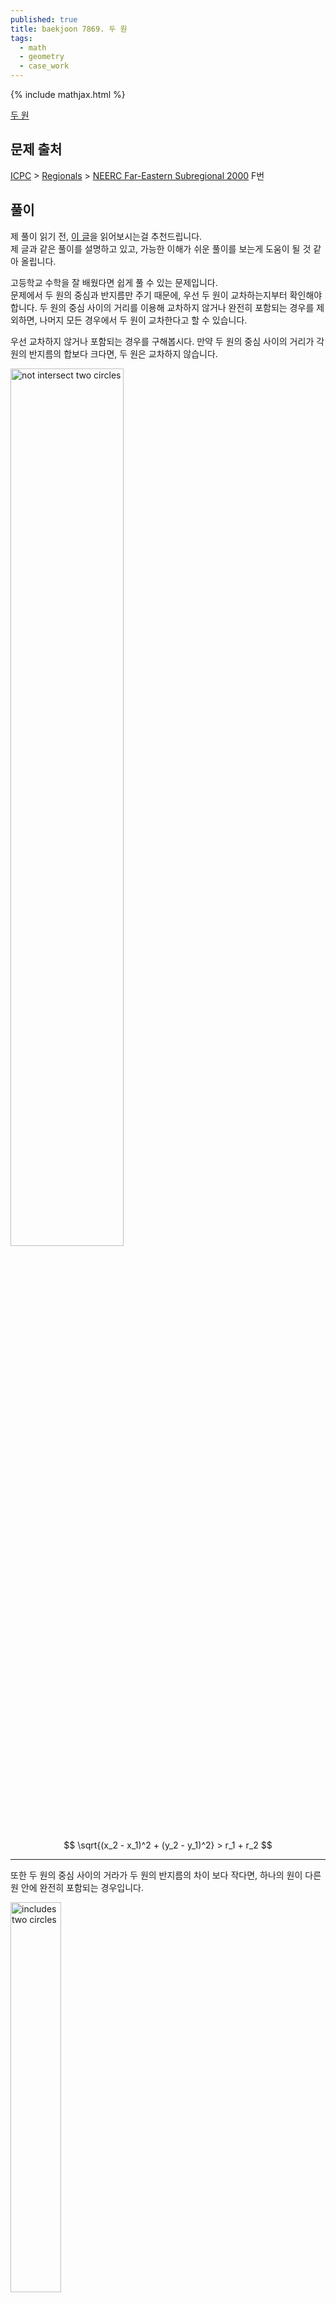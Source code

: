 ```yaml
---
published: true
title: baekjoon 7869. 두 원
tags:
  - math
  - geometry
  - case_work
---
```


{% include mathjax.html %}

<a href="https://www.acmicpc.net/problem/7869" target="_blank">두 원</a>

## 문제 출처
<a href="https://www.acmicpc.net/category/1" target="_blank">ICPC</a> > <a href="https://www.acmicpc.net/category/7" target="_blank">Regionals</a> > <a href="https://www.acmicpc.net/category/detail/949" target="_blank">NEERC Far-Eastern Subregional 2000</a> F번

## 풀이

제 풀이 읽기 전, [이 글](https://yupdown.tistory.com/31)을 읽어보시는걸 추천드립니다.  
제 글과 같은 풀이를 설명하고 있고, 가능한 이해가 쉬운 풀이를 보는게 도움이 될 것 같아 올립니다.

고등학교 수학을 잘 배웠다면 쉽게 풀 수 있는 문제입니다.  
문제에서 두 원의 중심과 반지름만 주기 때문에, 우선 두 원이 교차하는지부터 확인해야합니다.
두 원의 중심 사이의 거리를 이용해 교차하지 않거나 완전히 포함되는 경우를 제외하면, 나머지 모든 경우에서 두 원이 교차한다고 할 수 있습니다.

우선 교차하지 않거나 포함되는 경우를 구해봅시다.
만약 두 원의 중심 사이의 거리가 각 원의 반지름의 합보다 크다면, 두 원은 교차하지 않습니다.

<img src="{{site.baseurl}}/assets\images\posts\2025-06-17-boj-7869\boj-7869-1.png" alt="not intersect two circles" style="width:60%;">

$$
\sqrt{(x_2 - x_1)^2 + (y_2 - y_1)^2} > r_1 + r_2
$$

---

또한 두 원의 중심 사이의 거라가 두 원의 반지름의 차이 보다 작다면, 하나의 원이 다른 원 안에 완전히 포함되는 경우입니다. 

<img src="{{site.baseurl}}/assets\images\posts\2025-06-17-boj-7869\boj-7869-2.png" alt="includes two circles" style="width:40%;">


$$
\sqrt{(x_2 - x_1)^2 + (y_2 - y_1)^2} \leq \left|r_1 - r_2\right|
$$

---

위 두 경우를 제외한 나머지 경우는 두 원이 교차한다고 볼 수 있습니다.  
교차하는 넓이를 구하는 것은 (제 기억상) 고2 쯤 배웠던 것 같은 삼각함수를 사용해 구할 수 있습니다.

<img src="{{site.baseurl}}/assets\images\posts\2025-06-17-boj-7869\boj-7869-3.png" alt="includes two circles" style="width:80%;">


두 원의 중심을 각각 **`O₁`**, **`O₂`**라고 하고, 반지름을 **`r₁`**, **`r₂`**라고 설정해봅시다. 두 원이 교차하는 점들을 **`P`**와 **`P'`**라고 하면, 이 네 점으로 삼각형 **`O₁O₂P`**와 삼각형 **`O₁O₂P'`**를 만들 수 있습니다. 이때 선분 **`O₁O₂`**의 길이는 두 원의 중심 사이의 거리 d가 됩니다.  

흥미롭게도, 이 두 삼각형은 **세 변의 길이가 모두 같은 SSS 합동 삼각형**입니다.  
따라서 각 **`PO₁O₂`**의 크기는 전체 중심각 **`θ₁`**의 절반에 해당합니다. 이제 삼각형 **`O₁O₂P`**의 모든 변의 길이를 알고 있으므로, **코사인 제2법칙**을 적용할 수 있습니다.

[**코사인 제2법칙**](https://ko.wikipedia.org/wiki/%EC%BD%94%EC%82%AC%EC%9D%B8_%EB%B2%95%EC%B9%99#%EC%82%BC%EA%B0%81%EB%B2%95%EC%9D%84_%ED%86%B5%ED%95%9C_%EC%A6%9D%EB%AA%85)

$$
\begin{flalign*}
& a^2 = b^2 + c^2 - 2bc \cdot cosA &
\end{flalign*}
$$

코사인 제2법칙에 따르면 ${r_{2}}^2 = {r_{1}}^2 + d^2 - 2r_{1}d\cdot\cos\dfrac{θ_{1}}{2}$ 라는 관계식을 얻을 수 있습니다. 이 식을 $θ_{1}$에 대해 정리하면, 코사인의 역함수를 이용하여 $θ_{1} = 2\cos^{-1}\left(\dfrac{d^2 + {r_{1}}^2 - {r_{2}}^2}{2d\cdot r_{1}}\right)$라는 공식을 도출할 수 있습니다.  

마찬가지 방법으로 $θ_{2}$에 대해서도 $θ_{2} = 2\cos^{-1}\left(\dfrac{d^2 + {r_{2}}^2 - {r_{1}}^2}{2d\cdot r_{2}}\right)$라는 공식을 얻을 수 있습니다.  

$$
{r_{2}}^2 = {r_{1}}^2 + d^2 - 2r_{1}d\cdot\cos\dfrac{θ_{1}}{2}
$$

$$
θ_{1} = 2\cos^{-1}\left(\dfrac{d^2 + {r_{1}}^2 - {r_{2}}^2}{2d\cdot r_{1}}\right) \quad \quad θ_{2} = 2\cos^{-1}\left(\dfrac{d^2 + {r_{2}}^2 - {r_{1}}^2}{2d\cdot r_{2}}\right)
$$

  

이제 두 부채꼴의 중심각을 모두 구했으므로, 반지름과 중심각을 이용하여 필요한 넓이들을 계산할 수 있습니다.  
교차 영역의 넓이를 구하기 위해서는 두 개의 부채꼴 넓이의 합에서 두 개의 삼각형 넓이의 합을 빼야 합니다.  


[**부채꼴 넓이 공식**](https://ko.wikipedia.org/wiki/%EB%B6%80%EC%B1%84%EA%BC%B4#%EB%84%93%EC%9D%B4)

$$
\begin{flalign*}
& S = \dfrac{1}{2}r^2\theta &
\end{flalign*}
$$

부채꼴 넓이의 합 $S_{1}$은 $\dfrac{1}{2} {r_{1}}^2 \theta_1 + \dfrac{1}{2} {r_{2}}^2 \theta_2$가 되고, 삼각형 넓이의 합 $S_{2}$는 $\dfrac{1}{2} {r_{1}}^2 \sin\theta_1 + \dfrac{1}{2} {r_{2}}^2 \sin\theta_2$가 됩니다.
최종적으로 구하고자 하는 교차 영역의 넓이 $S$는 $S_{1}$에서 $S_{2}$를 뺀 값입니다.  

$$
S_{1} = \dfrac{1}{2} {r_{1}}^2 \theta_1 + \dfrac{1}{2} {r_{2}}^2 \theta_2 \quad \quad S_{2} = \dfrac{1}{2} {r_{1}}^2 \sin\theta_1 + \dfrac{1}{2} {r_{2}}^2 \sin\theta_2
$$

$$
S = S_{1} - S_{2} = \dfrac{1}{2} {r_{1}}^2 \theta_1 + \dfrac{1}{2} {r_{2}}^2 \theta_2 - \dfrac{1}{2} {r_{1}}^2 \sin\theta_1 + \dfrac{1}{2} {r_{2}}^2 \sin\theta_2
$$

이를 정리하면 $S = \dfrac{1}{2} {r_{1}}^2 \left( \theta_1 - \sin\theta_1 \right) + \dfrac{1}{2} {r_{2}}^2 \left( \theta_2 - \sin\theta_2 \right)
$ 라는 깔끔한 공식을 얻을 수 있습니다.

구한 공식을 구현하기만 하면 문제를 해결할 수 있습니다.

## 전체 코드

```cpp
#include <iostream>
#include <cmath>
using namespace std;

const double PI = acos(-1);

int main() {
    cin.tie(nullptr)->sync_with_stdio(false);

    double x1, y1, r1, x2, y2, r2;
    cin >> x1 >> y1 >> r1 >> x2 >> y2 >> r2;

    double dx = x1 - x2;
    double dy = y1 - y2;
    double d = sqrt(dx*dx + dy*dy);
    double S;

    if(d >= r1 + r2) S = 0;
    else if(d <= abs(r1 - r2)) S = PI * pow(min(r1, r2), 2);
    else {
        double angle1 = 2 * acos((r1*r1 + d*d - r2*r2) / (2*r1*d));
        double angle2 = 2 * acos((r2*r2 + d*d - r1*r1) / (2*r2*d));

        double area1 = 0.5 * r1*r1 * (angle1 - sin(angle1));
        double area2 = 0.5 * r2*r2 * (angle2 - sin(angle2));

        S = area1 + area2;
    }

    cout.precision(3);
    cout << fixed << S << '\n';
    return 0;
}
```